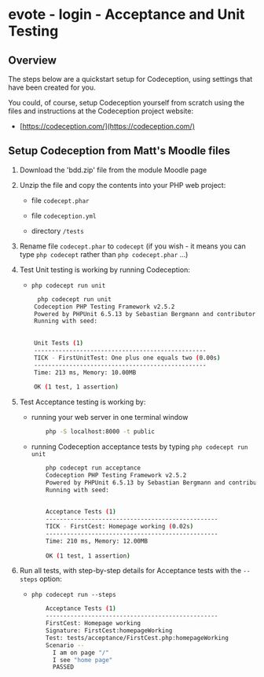 # evote - login - Acceptance and Unit Testing


## Overview

The steps below are a quickstart setup for Codeception, using settings that have been created for you.

You could, of course, setup Codeception yourself from scratch using the files and instructions at the Codeception project website:

- [https://codeception.com/](https://codeception.com/)


## Setup Codeception from Matt's Moodle files

1. Download the 'bdd.zip' file from the module Moodle page

1. Unzip the file and copy the contents into your PHP web project:

    - file `codecept.phar`
    
    - file `codeception.yml`
    
    - directory `/tests`

1. Rename file `codecept.phar` to `codecept` (if you wish - it means you can type `php codecept` rather than `php codecept.phar` ...)

1. Test Unit testing is working by running Codeception:

    - `php codecept run unit`
    
    ```bash
         php codecept run unit
        Codeception PHP Testing Framework v2.5.2
        Powered by PHPUnit 6.5.13 by Sebastian Bergmann and contributors.
        Running with seed: 
        
        
        Unit Tests (1) 
        -------------------------------------------------
        TICK - FirstUnitTest: One plus one equals two (0.00s)        
        -------------------------------------------------
        Time: 213 ms, Memory: 10.00MB
        
        OK (1 test, 1 assertion)
    ```
    
1. Test Acceptance testing is working by:

    - running your web server in one terminal window
    
        ```bash
            php -S localhost:8000 -t public
        ```
        
    - running Codeception acceptance tests by typing `php codecept run unit`
    
       ```bash
           php codecept run acceptance
           Codeception PHP Testing Framework v2.5.2
           Powered by PHPUnit 6.5.13 by Sebastian Bergmann and contributors.
           Running with seed: 
           
           
           Acceptance Tests (1) 
           -------------------------------------------------
           TICK - FirstCest: Homepage working (0.02s)
           -------------------------------------------------
           Time: 210 ms, Memory: 12.00MB
           
           OK (1 test, 1 assertion)
       ```
    
1. Run all tests, with step-by-step details for Acceptance tests with the `--steps` option:

    - `php codecept run --steps`
    
        ```bash
            Acceptance Tests (1) 
            -------------------------------------------------
            FirstCest: Homepage working
            Signature: FirstCest:homepageWorking
            Test: tests/acceptance/FirstCest.php:homepageWorking
            Scenario --
              I am on page "/"
              I see "home page"
              PASSED 
        ```
    
